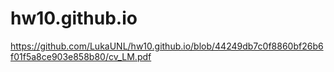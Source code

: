 # hw10.github.io

https://github.com/LukaUNL/hw10.github.io/blob/44249db7c0f8860bf26b6f01f5a8ce903e858b80/cv_LM.pdf
